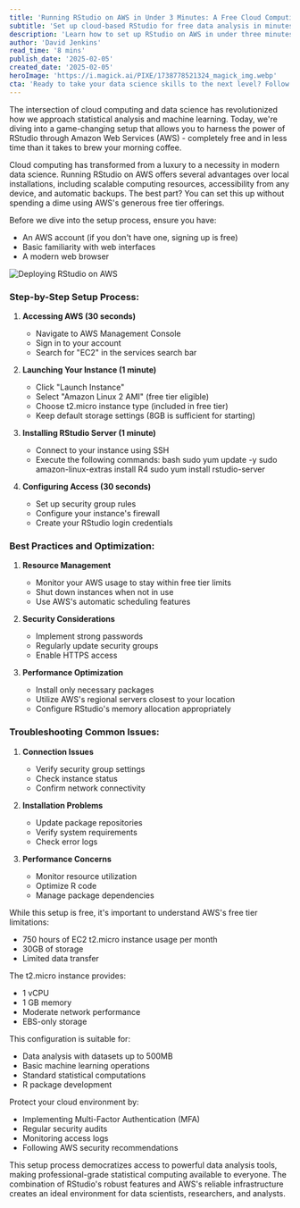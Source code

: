 ```yaml
---
title: 'Running RStudio on AWS in Under 3 Minutes: A Free Cloud Computing Solution for Data Scientists'
subtitle: 'Set up cloud-based RStudio for free data analysis in minutes'
description: 'Learn how to set up RStudio on AWS in under three minutes, completely free using AWS''s free tier. This guide walks through the simple setup process, best practices, and optimization tips for cloud-based data analysis.'
author: 'David Jenkins'
read_time: '8 mins'
publish_date: '2025-02-05'
created_date: '2025-02-05'
heroImage: 'https://i.magick.ai/PIXE/1738778521324_magick_img.webp'
cta: 'Ready to take your data science skills to the next level? Follow us on LinkedIn for more cloud computing tips, data science insights, and the latest in tech innovation!'
---
```


The intersection of cloud computing and data science has revolutionized how we approach statistical analysis and machine learning. Today, we're diving into a game-changing setup that allows you to harness the power of RStudio through Amazon Web Services (AWS) - completely free and in less time than it takes to brew your morning coffee.

Cloud computing has transformed from a luxury to a necessity in modern data science. Running RStudio on AWS offers several advantages over local installations, including scalable computing resources, accessibility from any device, and automatic backups. The best part? You can set this up without spending a dime using AWS's generous free tier offerings.

Before we dive into the setup process, ensure you have:
- An AWS account (if you don't have one, signing up is free)
- Basic familiarity with web interfaces
- A modern web browser

![Deploying RStudio on AWS](https://i.magick.ai/PIXE/1738778521327_magick_img.webp)

### Step-by-Step Setup Process:

1. **Accessing AWS (30 seconds)**
   - Navigate to AWS Management Console
   - Sign in to your account
   - Search for "EC2" in the services search bar

2. **Launching Your Instance (1 minute)**
   - Click "Launch Instance"
   - Select "Amazon Linux 2 AMI" (free tier eligible)
   - Choose t2.micro instance type (included in free tier)
   - Keep default storage settings (8GB is sufficient for starting)

3. **Installing RStudio Server (1 minute)**
   - Connect to your instance using SSH
   - Execute the following commands:
     bash
     sudo yum update -y
     sudo amazon-linux-extras install R4
     sudo yum install rstudio-server
     

4. **Configuring Access (30 seconds)**
   - Set up security group rules
   - Configure your instance's firewall
   - Create your RStudio login credentials

### Best Practices and Optimization:

1. **Resource Management**
   - Monitor your AWS usage to stay within free tier limits
   - Shut down instances when not in use
   - Use AWS's automatic scheduling features

2. **Security Considerations**
   - Implement strong passwords
   - Regularly update security groups
   - Enable HTTPS access

3. **Performance Optimization**
   - Install only necessary packages
   - Utilize AWS's regional servers closest to your location
   - Configure RStudio's memory allocation appropriately

### Troubleshooting Common Issues:

1. **Connection Issues**
   - Verify security group settings
   - Check instance status
   - Confirm network connectivity

2. **Installation Problems**
   - Update package repositories
   - Verify system requirements
   - Check error logs

3. **Performance Concerns**
   - Monitor resource utilization
   - Optimize R code
   - Manage package dependencies

While this setup is free, it's important to understand AWS's free tier limitations:
- 750 hours of EC2 t2.micro instance usage per month
- 30GB of storage
- Limited data transfer

The t2.micro instance provides:
- 1 vCPU
- 1 GB memory
- Moderate network performance
- EBS-only storage

This configuration is suitable for:
- Data analysis with datasets up to 500MB
- Basic machine learning operations
- Standard statistical computations
- R package development

Protect your cloud environment by:
- Implementing Multi-Factor Authentication (MFA)
- Regular security audits
- Monitoring access logs
- Following AWS security recommendations

This setup process democratizes access to powerful data analysis tools, making professional-grade statistical computing available to everyone. The combination of RStudio's robust features and AWS's reliable infrastructure creates an ideal environment for data scientists, researchers, and analysts.